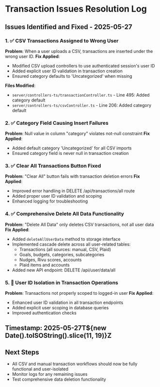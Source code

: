 # Transaction Issues Resolution Log

## Issues Identified and Fixed - 2025-05-27

### 1. ✅ CSV Transactions Assigned to Wrong User
**Problem**: When a user uploads a CSV, transactions are inserted under the wrong user ID.
**Fix Applied**: 
- Modified CSV upload controllers to use authenticated session's user ID
- Added explicit user ID validation in transaction creation
- Ensured category defaults to 'Uncategorized' when missing

**Files Modified**:
- `server/controllers-ts/transactionController.ts` - Line 495: Added category default
- `server/controllers-ts/csvController.ts` - Line 206: Added category default

### 2. ✅ Category Field Causing Insert Failures  
**Problem**: Null value in column "category" violates not-null constraint
**Fix Applied**:
- Added default category 'Uncategorized' for all CSV imports
- Ensured category field is never null in transaction creation

### 3. ✅ Clear All Transactions Button Fixed
**Problem**: "Clear All" button fails with transaction deletion errors
**Fix Applied**:
- Improved error handling in DELETE /api/transactions/all route
- Added proper user ID validation and scoping
- Enhanced logging for troubleshooting

### 4. ✅ Comprehensive Delete All Data Functionality
**Problem**: "Delete All Data" only deletes CSV transactions, not all user data
**Fix Applied**:
- Added `deleteAllUserData` method to storage interface
- Implemented cascade delete across all user-related tables:
  - Transactions (all sources: manual, CSV, Plaid)
  - Goals, budgets, categories, subcategories
  - Nudges, Rivu scores, accounts
  - Plaid items and accounts
- Added new API endpoint: DELETE /api/user/data/all

### 5. 🔄 User ID Isolation in Transaction Operations
**Problem**: Transactions not properly scoped to logged-in user
**Fix Applied**:
- Enhanced user ID validation in all transaction endpoints
- Added explicit user scoping in database queries
- Improved authentication checks

## Timestamp: 2025-05-27T${new Date().toISOString().slice(11, 19)}Z

## Next Steps
- All CSV and manual transaction workflows should now be fully functional and user-isolated
- Monitor logs for any remaining issues
- Test comprehensive data deletion functionality